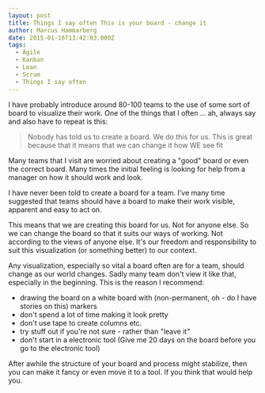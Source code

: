 ```yaml
---
layout: post
title: Things I say often This is your board - change it
author: Marcus Hammarberg
date: 2015-01-16T13:42:03.000Z
tags:
  - Agile
  - Kanban
  - Lean
  - Scrum
  - Things I say often
---
```


I have probably introduce around 80-100 teams to the use of some sort of board to visualize their work. One of the things that I often ... ah, always say and also have to repeat is this:
<blockquote>Nobody has told us to create a board. We do this for us. This is great because that it means that we can change it how WE see fit</blockquote>

<!-- excerpt-end -->

Many teams that I visit are worried about creating a "good" board or even the correct board. Many times the initial feeling is looking for help from a manager on how it should work and look.

I have never been told to create a board for a team. I've many time suggested that teams should have a board to make their work visible, apparent and easy to act on.

This means that we are creating this board for us. Not for anyone else. So we can change the board so that it suits our ways of working. Not according to the views of anyone else. It's our freedom and responsibility to suit this visualization (or something better) to our context.

Any visualization, especially so vital a board often are for a team, should change as our world changes. Sadly many team don't view it like that, especially in the beginning. This is the reason I recommend:

- drawing the board on a white board with (non-permanent, oh - do I have stories on this) markers
- don't spend a lot of time making it look pretty
- don't use tape to create columns etc.
- try stuff out if you're not sure - rather than "leave it"
- don't start in a electronic tool (Give me 20 days on the board before you go to the electronic tool)

After awhile the structure of your board and process might stabilize, then you can make it fancy or even move it to a tool. If you think that would help you.
